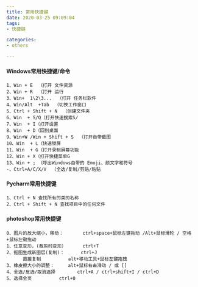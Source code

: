 ```yaml
---
title: 常用快捷键
date: 2020-03-25 09:09:04
tags: 
- 快捷键

categories:
- others

---
```


####  Windows常用快捷键/命令
    1、Win + E  （打开 文件资源
    2、Win + R  （打开 运行
    3、Win+  1\2\3...  （打开 任务栏软件
    4、Win/Alt  +Tab  （切换工作窗口
    5、Ctrl + Shift + N  （创建文件夹
    6、Win  + S/Q（打开快速搜索S/
    7、Win  + I（打开设置
    8、Win  + D（回到桌面
    9、Win+W /Win + Shift + S  （打开自带截图
    10、Win  + L（快速锁屏
    11、Win  + G（打开录制屏幕功能
    12、Win + X（打开快捷菜单G
    13、Win + ; （呼出Windows自带的 Emoji、颜文字和符号
    -、Ctrl+A/C/X/V  （全选/复制/剪贴/粘贴
    
          
####  Pycharm常用快捷键
    1、Ctrl + N 查找所有的类的名称
    2、Ctrl + Shift + N 查找项目中的任何文件
    
    
####  photoshop常用快捷键
    0、图片的放大缩小，移动：		ctrl+space+鼠标左键拖动 /Alt+鼠标滑轮 / 空格+鼠标左键拖动
    1、任意变形，(裁剪时变形）		ctrl+T
    2、抠图生成新图层(复制)：		ctrl+J
          直接复制			alt+移动工具+鼠标左键拖拽
    3、橡皮擦大小的调整：		alt+鼠标右击滑动 / 或 []  
    4、全选/反选/取消选择		ctrl+A / ctrl+shift+I / ctrl+D
    5、选择全页			ctrl+0
   